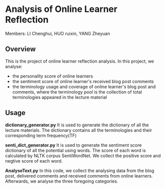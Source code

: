 # Analysis of Online Learner Reflection
Members: LI Chenghui, HUO ruixin, YANG Zheyuan

## Overview
This is the project of online learner reflection analysis. In this project, we analyse:

* the personality score of online learners
* the sentiment score of online learner's received blog post comments
* the terminology usage and coverage of online learner's blog post and comments, where the terminology pool is the collection of total terminologies appeared in the lecture material

## Usage

**dictionary_generator.py** It is used to generate the dictionary of all the lecture materials. The dictionary contains all the terminologies and their corresponding term frequency(TF)

**senti_dict_generator.py** It is used to generate the sentiment score dictionary of all the potential using words. The score of each word is calculated by NLTK corpus SentiWordNet. We collect the positive score and negtive score of each word.

**AnalyseText.py** In this code, we collect the analysing data from the blog post, delivered comments and received comments from online learners. Afterwards, we analyse the three foregoing categories.
